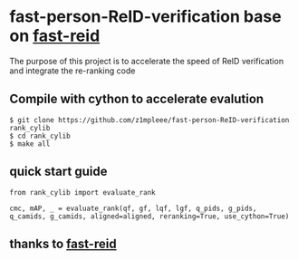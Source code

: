 # fast-person-ReID-verification base on [fast-reid](https://github.com/JDAI-CV/fast-reid)

The purpose of this project is to accelerate the speed of ReID verification and integrate the re-ranking code

## Compile with cython to accelerate evalution
    $ git clone https://github.com/z1mpleee/fast-person-ReID-verification rank_cylib
    $ cd rank_cylib
    $ make all

## quick start guide
    from rank_cylib import evaluate_rank

    cmc, mAP, _ = evaluate_rank(qf, gf, lqf, lgf, q_pids, g_pids, q_camids, g_camids, aligned=aligned, reranking=True, use_cython=True)

## thanks to [fast-reid](https://github.com/JDAI-CV/fast-reid)
